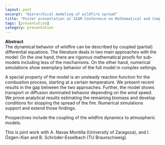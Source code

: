 ```yaml
---
layout: post
excerpt: "Hierarchical modeling of wildfire spread" 
title: "Poster presentation at SIAM Conference on Mathematical and Computational Issues in the Geosciences, Bergen, Norway"
tags: [presentation]
category: presentation
---
```


<b>Abstract</b><br>
The dynamical behavior of wildfire can be described by coupled (partial) differential equations. 
The literature deals in two main approaches with the model: On the one hand, there are rigorous mathematical proofs for sub-models including less of the mechanisms. 
On the other hand, numerical simulations show exemplary behavior of the full model in complex settings. 

A special property of the model is an unsteady reaction function for the combustion process, starting at a certain temperature. 
We present recent results in the gap between the two approaches. 
Further, the model shows transport or diffusion dominated behavior depending on the wind speed. 
We prove analytical results estimating the remaining biomass and develop conditions for stopping the spread of the fire. Numerical simulations support and extend those findings. 

Prospectives include the coupling of the wildfire dynamics to atmospheric models.


This is joint work with A. Navas Montilla (University of Zaragoza), and I. Özgen-Xian and B. Schröder-Esselbach (TU Braunschweig).
